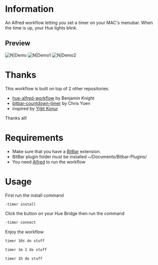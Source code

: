# Information
An Alfred workflow letting you set a timer on your MAC's menubar. When the time is up, your Hue lights blink.

## Preview
![N|Demo](https://raw.githubusercontent.com/siyahmadde/timer-workflow/master/demo.gif)
![N|Demo1](https://raw.githubusercontent.com/siyahmadde/timer-workflow/master/preview.png)
![N|Demo2](https://raw.githubusercontent.com/siyahmadde/timer-workflow/master/preview1.png)

# Thanks
This workflow is built on top of 2 other repositories.

  - [hue-alfred-workflow] by Benjamin Knight
  - [bitbar-countdown-timer] by Chris Yuen
  - inspired by [Yiğit Konur]
 
Thanks all!

# Requirements
  - Make sure that you have a [BitBar] extension.
  - BitBar plugin folder must be installed ~/Documents/Bitbar-Plugins/
  - You need [Alfred] to run the workflow

# Usage
First run the install command
```sh
-timer install
```
Click the button on your Hue Bridge then run the command
```sh
-timer connect
```
Enjoy the workflow
```sh
timer 10s do stuff
```
```sh
timer 1m 1 do stuff
```
```sh
timer 1h do stuff
```


   [hue-alfred-workflow]: https://github.com/benknight/hue-alfred-workflow
   [bitbar-countdown-timer]: https://github.com/kizzx2/bitbar-countdown-timer
   [Yiğit Konur]: https://github.com/yigitkonur
   [BitBar]: https://getbitbar.com/
   [Alfred]: https://www.alfredapp.com/
